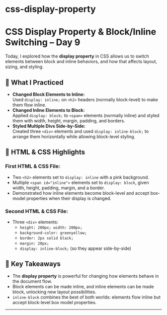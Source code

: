 # css-display-property
# CSS Display Property & Block/Inline Switching – Day 9

Today, I explored how the **display property** in CSS allows us to switch elements between block and inline behaviors, and how that affects layout, sizing, and styling.

## 🔧 What I Practiced

- **Changed Block Elements to Inline:**  
  Used `display: inline;` on `<h2>` headers (normally block-level) to make them flow inline.
- **Changed Inline Elements to Block:**  
  Applied `display: block;` to `<span>` elements (normally inline) and styled them with width, height, margin, padding, and borders.
- **Styled Multiple Divs Side-by-Side:**  
  Created three `<div>` elements and used `display: inline-block;` to arrange them horizontally while allowing block-level styling.

## 📄 HTML & CSS Highlights

### First HTML & CSS File:
- Two `<h2>` elements set to `display: inline` with a pink background.
- Multiple `<span id="inline">` elements set to `display: block`, given width, height, padding, margin, and a border.
- Demonstrated how inline elements become block-level and accept box-model properties when their display is changed.

### Second HTML & CSS File:
- Three `<div>` elements:
  - `height: 200px; width: 200px;`
  - `background-color: greenyellow;`
  - `border: 2px solid black;`
  - `margin: 20px;`
  - `display: inline-block;` (so they appear side-by-side)

## 🧠 Key Takeaways

- The **display property** is powerful for changing how elements behave in the document flow.
- Block elements can be made inline, and inline elements can be made block, unlocking new layout possibilities.
- `inline-block` combines the best of both worlds: elements flow inline but accept block-level box model properties.

---
